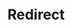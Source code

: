 ﻿---
layout: src/layouts/Redirect.astro
title: Redirect
redirect: https://octopus.com/docs/deployments/docker/docker-run-with-networking
pubDate:  2023-01-01
navSearch: false
navSitemap: false
navMenu: false
---
